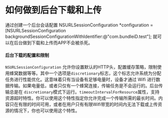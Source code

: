 # 如何做到后台下载和上传
通过创建一个后台会话配置      NSURLSessionConfiguration *configuration = [NSURLSessionConfiguration backgroundSessionConfigurationWithIdentifier:@"com.bundleiD.test"];
就可以在后台做到下载和上传而APP不会被杀死。

#### 后台下载的配置和限制
`NSURLSessionConfiguration` 允许你设置默认的HTTP头，配置缓存策略，限制使用蜂窝数据等等。其中一个选项是`discretionary`标志，这个标志允许系统为分配任务进行性能优化。这意味着只有当设备有足够电量时，设备才通过 Wifi 进行数据传输。如果电量低，或者只仅有一个蜂窝连接，传输任务是不会运行的。后台传输总是在 `discretionary`模式下运行。`timeoutIntervalForResource`属性，支持资源超时特性。你可以使用这个特性指定你允许完成一个传输所需的最长时间。内容只在有限的时间可用，或者在用户只有有限Wifi带宽的时间内无法下载或上传资源的情况下，你也可以使用这个特性。

